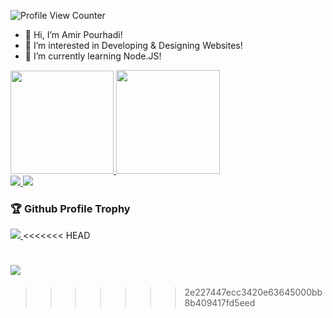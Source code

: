 ![Profile View Counter](https://komarev.com/ghpvc/?username=Amir-Pourhadi&label=Profile+Views&color=blueviolet)

- 👋 Hi, I’m Amir Pourhadi!
- 👀 I’m interested in Developing & Designing Websites!
- 🌱 I’m currently learning Node.JS!

<div>
  <a href="#">
    <img height="165" src="https://github-readme-stats.vercel.app/api?username=Amir-Pourhadi&count_private=true&show_icons=true&custom_title=GitHub+Stats" />
  </a>
  <a href="#">
    <img height="166" src="http://github-readme-streak-stats.herokuapp.com?user=Amir-Pourhadi" />
  </a>
</div>
<div>
  <a href="#">
    <img src="https://github-readme-stats.vercel.app/api/top-langs/?username=Amir-Pourhadi&layout=compact" />
  </a>
  <a href="https://wakatime.com/AmirPourhadi">
    <img src="https://github-readme-stats.vercel.app/api/wakatime?username=AmirPourhadi&langs_count=6&layout=compact" />
  </a>
</div>

<h3>🏆 Github Profile Trophy</h3>
<a href="#">
  <img src="https://github-profile-trophy.vercel.app/?username=Amir-Pourhadi&theme=onedark&margin-w=30&no-bg=true&no-frame=true" />
</a>
<<<<<<< HEAD

![](https://hit.yhype.me/github/profile?user_id=48559675)
=======
>>>>>>> 2e227447ecc3420e63645000bb8b409417fd5eed
